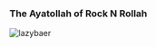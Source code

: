 ### The Ayatollah of Rock N Rollah

![lazybaer](https://s.gravatar.com/avatar/e68a8dbaf1555f955d36a12a5fd21523?s=200)

<!--
**cwdcwd/cwdcwd** is a ✨ _special_ ✨ repository because its `README.md` (this file) appears on your GitHub profile.

Here are some ideas to get you started:

- 🔭 I’m currently working on ...
- 🌱 I’m currently learning ...
- 👯 I’m looking to collaborate on ...
- 🤔 I’m looking for help with ...
- 💬 Ask me about ...
- 📫 How to reach me: ...
- 😄 Pronouns: ...
- ⚡ Fun fact: ...
-->
